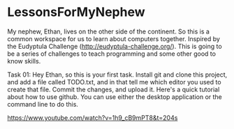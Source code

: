 # LessonsForMyNephew
My nephew, Ethan, lives on the other side of the continent. So this is a common workspace for us to learn about computers together.
Inspired by the Eudyptula Challenge (http://eudyptula-challenge.org/). This is going to be a series of challenges to teach programming and some other good to know skills.

Task 01: 
Hey Ethan, so this is your first task. Install git and clone this project, and add a file called TODO.txt, and in that tell me which editor you used to create that file. 
Commit the changes, and upload it. Here's a quick tutorial about how to use github. You can use either the desktop application or the command line to do this.  

https://www.youtube.com/watch?v=1h9_cB9mPT8&t=204s
